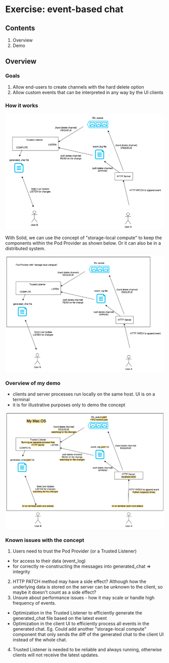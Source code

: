 # Exercise: event-based chat

## Contents

1. Overview
2. Demo

## Overview

### Goals
1. Allow end-users to create channels with the hard delete option
2. Allow custom events that can be interpreted in any way by the UI clients

### How it works

![Diagram 1](images/EventBasedChat1.png)

With Solid, we can use the concept of "storage-local compute" to keep the components within the Pod Provider as shown below. Or it can also be in a distributed system. 

![Diagram 2](images/EventBasedChat2.png)

### Overview of my demo

- clients and server processes run locally on the same host. UI is on a terminal
- it is for illustrative purposes only to demo the concept

![Diagram 3](images/EventBasedChat3.png)

### Known issues with the concept

1. Users need to trust the Pod Provider (or a Trusted Listener)
  - for access to their data (event_log)
  - for correctly re-constructing the messages into generated_chat => integrity 
2. HTTP PATCH method may have a side effect? Although how the underlying data is stored on the server can be unknown to the client, so maybe it doesn't count as a side effect?
3. Unsure about performance issues - how it may scale or handle high frequency of events. 
  - Optimization in the Trusted Listener to efficiently generate the generated_chat file based on the latest event
  - Optimization in the client UI to efficiently process all events in the generated chat. Eg. Could add another "storage-local compute" component that only sends the diff of the generated chat to the client UI instead of the whole chat. 
4. Trusted Listener is needed to be reliable and always running, otherwise clients will not receive the latest updates. 